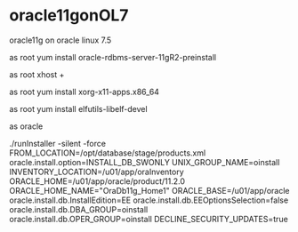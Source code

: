 # oracle11gonOL7
oracle11g  on oracle linux 7.5

as root
yum install oracle-rdbms-server-11gR2-preinstall

as root
xhost +

as root
yum install xorg-x11-apps.x86_64

as root
yum install elfutils-libelf-devel

as oracle

./runInstaller -silent -force FROM_LOCATION=/opt/database/stage/products.xml oracle.install.option=INSTALL_DB_SWONLY UNIX_GROUP_NAME=oinstall INVENTORY_LOCATION=/u01/app/oraInventory ORACLE_HOME=/u01/app/oracle/product/11.2.0 ORACLE_HOME_NAME="OraDb11g_Home1" ORACLE_BASE=/u01/app/oracle oracle.install.db.InstallEdition=EE oracle.install.db.EEOptionsSelection=false oracle.install.db.DBA_GROUP=oinstall oracle.install.db.OPER_GROUP=oinstall DECLINE_SECURITY_UPDATES=true
